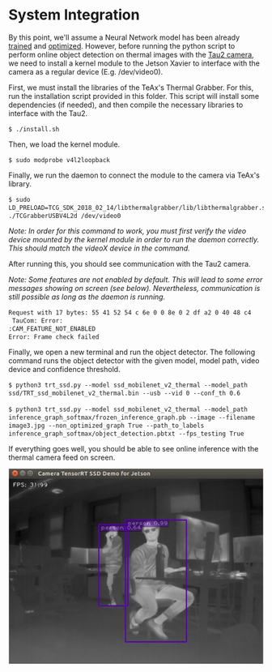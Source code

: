  System Integration
====================================

By this point, we'll assume a Neural Network model has been already [trained](../tensorflow_training/) and [optimized](../tensorrt/). However, before running the python script to perform online object detection on thermal images with the [Tau2 camera](../CAD/), we need to install a kernel module to the Jetson Xavier to interface with the camera as a regular device (E.g. /dev/video0).

First, we must install the libraries of the TeAx's Thermal Grabber. For this, run the installation script provided in this folder. This script will install some dependencies (if needed), and then compile the necessary libraries to interface with the Tau2. 

```
$ ./install.sh
```



Then, we load the kernel module. 

```
$ sudo modprobe v4l2loopback
```



Finally, we run the daemon to connect the module to the camera via TeAx's library.

```
$ sudo LD_PRELOAD=TCG_SDK_2018_02_14/libthermalgrabber/lib/libthermalgrabber.so ./TCGrabberUSBV4L2d /dev/video0
```

*Note: In order for this command to work, you must first verify the video device mounted by the kernel module in order to run the daemon correctly. This should match the videoX device in the command.*



After running this, you should see communication with the Tau2 camera. 



*Note: Some features are not enabled by default. This will lead to some error messages showing on screen (see below). Nevertheless, communication is still possible as long as the daemon is running.*



```
Request with 17 bytes: 55 41 52 54 c 6e 0 0 8e 0 2 df a2 0 40 48 c4 
 TauCom: Error:
:CAM_FEATURE_NOT_ENABLED
Error: Frame check failed
```



Finally, we open a new terminal and run the object detector. The following command runs the object detector with the given model, model path, video device and confidence threshold. 



```
$ python3 trt_ssd.py --model ssd_mobilenet_v2_thermal --model_path ssd/TRT_ssd_mobilenet_v2_thermal.bin --usb --vid 0 --conf_th 0.6

$ python3 trt_ssd.py --model ssd_mobilenet_v2_thermal --model_path inference_graph_softmax/frozen_inference_graph.pb --image --filename image3.jpg --non_optimized_graph True --path_to_labels inference_graph_softmax/object_detection.pbtxt --fps_testing True

```



If everything goes well, you should be able to see online inference with the thermal camera feed on screen.



<center>
    <img src="docs/thermal_capture.JPG" width="600px" />
</center>

​    



